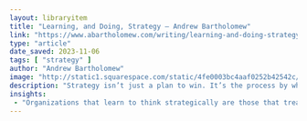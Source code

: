 ```yaml
---
layout: libraryitem
title: "Learning, and Doing, Strategy — Andrew Bartholomew"
link: "https://www.abartholomew.com/writing/learning-and-doing-strategy"
type: "article"
date_saved: 2023-11-06
tags: [ "strategy" ]
author: "Andrew Bartholomew"
image: "http://static1.squarespace.com/static/4fe0003bc4aaf0252b42542c/t/62b728fb7e4e280b86d863e7/1656170748025/623380A0-A320-4A5E-A708-81B00E501ADB.jpeg?format=1500w"
description: "Strategy isn’t just a plan to win. It’s the process by which you execute and refine that plan. And when done well, the strategy process is the best way to teach new leaders to think strategically."
insights:
 - "Organizations that learn to think strategically are those that treat it as a constant practice. That’s because strategy is not just a plan to win — it’s a process. Making strategy and executing strategy are two sides of the same coin. You don’t have a strategy. You do strategy. The trick is to build a management system for strategic discussion. Building a legible system fosters better decision-making. Just as important, it forces new leaders to practice strategy. Having to stand and deliver a plan for your team that fits into the company strategy is the best way to get better at thinking strategically."
---
```


